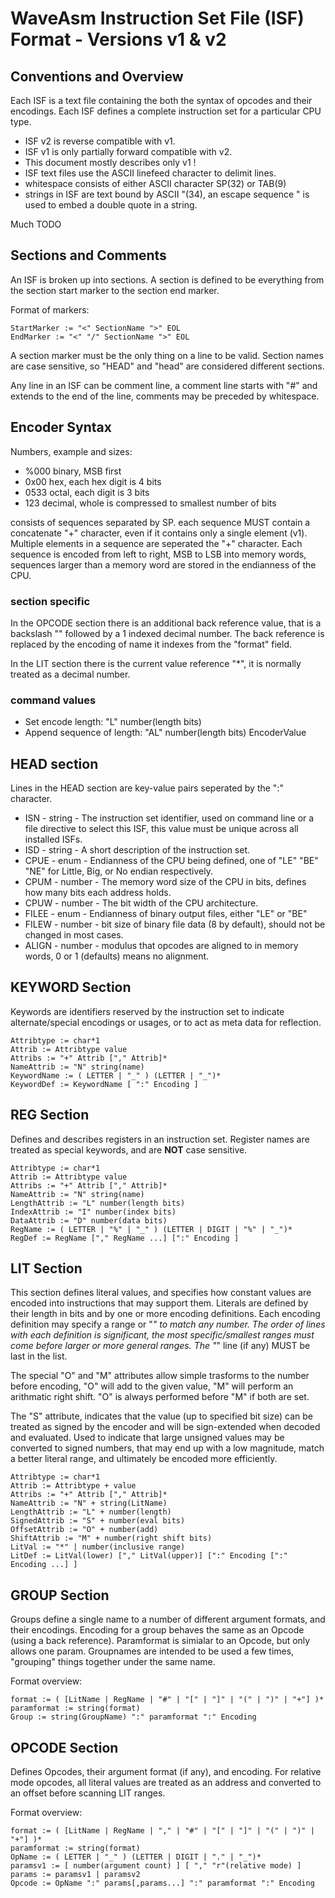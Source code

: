 WaveAsm Instruction Set File (ISF) Format - Versions v1 & v2
====

Conventions and Overview
----

Each ISF is a text file containing the both the syntax of opcodes and their encodings. Each ISF defines a complete instruction set for a particular CPU type.

- ISF v2 is reverse compatible with v1.
- ISF v1 is only partially forward compatible with v2.
- This document mostly describes only v1 !
- ISF text files use the ASCII linefeed character to delimit lines.
- whitespace consists of either ASCII character SP(32) or TAB(9)
- strings in ISF are text bound by ASCII "(34), an escape sequence \" is used to embed a double quote in a string.

Much TODO

Sections and Comments
----
An ISF is broken up into sections. A section is defined to be everything from the section start marker to the section end marker.

Format of markers:

    StartMarker := "<" SectionName ">" EOL
    EndMarker := "<" "/" SectionName ">" EOL

A section marker must be the only thing on a line to be valid.
Section names are case sensitive, so "HEAD" and "head" are considered different sections.

Any line in an ISF can be comment line, a comment line starts with "#" and extends to the end of the line, comments may be preceded by whitespace.

Encoder Syntax
----

Numbers, example and sizes:

- %000 binary, MSB first
- 0x00 hex, each hex digit is 4 bits
- 0533 octal, each digit is 3 bits
- 123 decimal, whole is compressed to smallest number of bits

consists of sequences separated by SP.
each sequence MUST contain a concatenate "+" character, even if it contains only a single element (v1).
Multiple elements in a sequence are seperated the "+" character.
Each sequence is encoded from left to right, MSB to LSB into memory words, sequences larger than a memory word are stored in the endianness of the CPU.

### section specific
In the OPCODE section there is an additional back reference value, that is a backslash "\" followed by a 1 indexed decimal number. The back reference is replaced by the encoding of name it indexes from the "format" field.

In the LIT section there is the current value reference "*", it is normally treated as a decimal number.

### command values

- Set encode length: "L" number(length bits)
- Append sequence of length: "AL" number(length bits) EncoderValue

HEAD section
----
Lines in the HEAD section are key-value pairs seperated by the ":" character.

- ISN - string - The instruction set identifier, used on command line or a file directive to select this ISF, this value must be unique across all installed ISFs.
- ISD - string - A short description of the instruction set.
- CPUE - enum - Endianness of the CPU being defined, one of "LE" "BE" "NE" for Little, Big, or No endian respectively.
- CPUM - number - The memory word size of the CPU in bits, defines how many bits each address holds.
- CPUW - number - The bit width of the CPU architecture.
- FILEE - enum - Endianness of binary output files, either "LE" or "BE"
- FILEW - number - bit size of binary file data (8 by default), should not be changed in most cases.
- ALIGN - number - modulus that opcodes are aligned to in memory words, 0 or 1 (defaults) means no alignment.

KEYWORD Section
----

Keywords are identifiers reserved by the instruction set to indicate alternate/special encodings or usages, or to act as meta data for reflection.

    Attribtype := char*1
    Attrib := Attribtype value
    Attribs := "+" Attrib ["," Attrib]*
    NameAttrib := "N" string(name)
    KeywordName := ( LETTER | "_" ) (LETTER | "_")*
    KeywordDef := KeywordName [ ":" Encoding ]

REG Section
----

Defines and describes registers in an instruction set. Register names are treated as special keywords, and are **NOT** case sensitive.

    Attribtype := char*1
    Attrib := Attribtype value
    Attribs := "+" Attrib ["," Attrib]*
    NameAttrib := "N" string(name)
    LengthAttrib := "L" number(length bits)
    IndexAttrib := "I" number(index bits)
    DataAttrib := "D" number(data bits)
    RegName := ( LETTER | "%" | "_" ) (LETTER | DIGIT | "%" | "_")*
    RegDef := RegName ["," RegName ...] [":" Encoding ]

LIT Section
----

This section defines literal values, and specifies how constant values are encoded into instructions that may support them.
Literals are defined by their length in bits and by one or more encoding definitions.
Each encoding definition may specify a range or "*" to match any number.
The order of lines with each definition is significant, the most specific/smallest ranges must come before larger or more general ranges.
The "*" line (if any) MUST be last in the list.

The special "O" and "M" attributes allow simple trasforms to the number before encoding, "O" will add to the given value, "M" will perform an arithmatic right shift. "O" is always performed before "M" if both are set.

The "S" attribute, indicates that the value (up to specified bit size) can be treated as signed by the encoder and will be sign-extended when decoded and evaluated.
Used to indicate that large unsigned values may be converted to signed numbers, that may end up with a low magnitude, match a better literal range, and ultimately be encoded more efficiently.

    Attribtype := char*1
    Attrib := Attribtype + value
    Attribs := "+" Attrib ["," Attrib]*
    NameAttrib := "N" + string(LitName)
    LengthAttrib := "L" + number(length)
    SignedAttrib := "S" + number(eval bits)
    OffsetAttrib := "O" + number(add)
    ShiftAttrib := "M" + number(right shift bits)
    LitVal := "*" | number(inclusive range)
    LitDef := LitVal(lower) ["," LitVal(upper)] [":" Encoding [":" Encoding ...] ]

GROUP Section
----
Groups define a single name to a number of different argument formats, and their encodings.
Encoding for a group behaves the same as an Opcode (using a back reference).
Paramformat is simialar to an Opcode, but only allows one param.
Groupnames are intended to be used a few times, "grouping" things together under the same name.

Format overview:

    format := ( [LitName | RegName | "#" | "[" | "]" | "(" | ")" | "+"] )*
    paramformat := string(format)
	Group := string(GroupName) ":" paramformat ":" Encoding

OPCODE Section
----
Defines Opcodes, their argument format (if any), and encoding.
For relative mode opcodes, all literal values are treated as an address and converted to an offset before scanning LIT ranges.

Format overview:

    format := ( [LitName | RegName | "," | "#" | "[" | "]" | "(" | ")" | "+"] )*
    paramformat := string(format)
    OpName := ( LETTER | "_" ) (LETTER | DIGIT | "." | "_")*
    paramsv1 := [ number(argument count) ] [ "," "r"(relative mode) ]
    params := paramsv1 | paramsv2
    Opcode := OpName ":" params[,params...] ":" paramformat ":" Encoding

